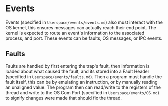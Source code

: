# Events
Events (specified in `Userspace/events/events.md`) also must interact with the OS kernel, this ensures messages can actually reach their end point.
The kernel is expected to route an event's information to the associated process, and port. These events can be faults, OS messages, or IPC events.  

## Faults
Faults are handled by first entering the trap's fault, then information is loaded about what caused the fault, and its stored into a Fault Header (specified in `Userspace/events/faults.md`). Then a program must handle the fault itself, this can be by emulating an instruction, or by manually reading an unaligned value. The program then can read/write to the registers of the thread and write to the OS Com Port (specified in `Userspace/events/OS.md`) to signify changes were made that should fix the thread.